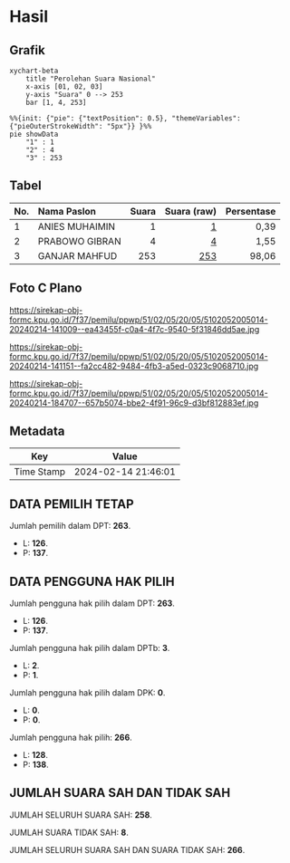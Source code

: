 # Hasil

## Grafik

```mermaid
xychart-beta
    title "Perolehan Suara Nasional"
    x-axis [01, 02, 03]
    y-axis "Suara" 0 --> 253
    bar [1, 4, 253]
```

```mermaid
%%{init: {"pie": {"textPosition": 0.5}, "themeVariables": {"pieOuterStrokeWidth": "5px"}} }%%
pie showData
    "1" : 1
    "2" : 4
    "3" : 253
```

## Tabel

| No. | Nama Paslon    | Suara | Suara (raw) | Persentase |
|:--- |:-------------- | -----:| -----------:| ----------:|
| 1   | ANIES MUHAIMIN | 1     | [1][p-1]    | 0,39       |
| 2   | PRABOWO GIBRAN | 4     | [4][p-2]    | 1,55       |
| 3   | GANJAR MAHFUD  | 253   | [253][p-3]  | 98,06      |


[p-1]: https://github.com/gigit-pemilu/pemilu-2024/blob/main/pilpres/hitung-suara/sub/51-bali/sub/02-tabanan/sub/05-tabanan/sub/2005-dauh-peken/sub/014-tps/sub/paslon-1.txt
[p-2]: https://github.com/gigit-pemilu/pemilu-2024/blob/main/pilpres/hitung-suara/sub/51-bali/sub/02-tabanan/sub/05-tabanan/sub/2005-dauh-peken/sub/014-tps/sub/paslon-2.txt
[p-3]: https://github.com/gigit-pemilu/pemilu-2024/blob/main/pilpres/hitung-suara/sub/51-bali/sub/02-tabanan/sub/05-tabanan/sub/2005-dauh-peken/sub/014-tps/sub/paslon-3.txt

## Foto C Plano

https://sirekap-obj-formc.kpu.go.id/7f37/pemilu/ppwp/51/02/05/20/05/5102052005014-20240214-141009--ea43455f-c0a4-4f7c-9540-5f31846dd5ae.jpg

https://sirekap-obj-formc.kpu.go.id/7f37/pemilu/ppwp/51/02/05/20/05/5102052005014-20240214-141151--fa2cc482-9484-4fb3-a5ed-0323c9068710.jpg

https://sirekap-obj-formc.kpu.go.id/7f37/pemilu/ppwp/51/02/05/20/05/5102052005014-20240214-184707--657b5074-bbe2-4f91-96c9-d3bf812883ef.jpg


## Metadata

| Key        | Value               |
| ---------- | ------------------- |
| Time Stamp | 2024-02-14 21:46:01 |


## DATA PEMILIH TETAP

Jumlah pemilih dalam DPT: **263**.
 * L: **126**.
 * P: **137**.

## DATA PENGGUNA HAK PILIH

Jumlah pengguna hak pilih dalam DPT: **263**.
 * L: **126**.
 * P: **137**.

Jumlah pengguna hak pilih dalam DPTb: **3**.
 * L: **2**.
 * P: **1**.

Jumlah pengguna hak pilih dalam DPK: **0**.
 * L: **0**.
 * P: **0**.

Jumlah pengguna hak pilih: **266**.
 * L: **128**.
 * P: **138**.

## JUMLAH SUARA SAH DAN TIDAK SAH

JUMLAH SELURUH SUARA SAH: **258**.

JUMLAH SUARA TIDAK SAH: **8**.

JUMLAH SELURUH SUARA SAH DAN SUARA TIDAK SAH: **266**.



